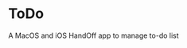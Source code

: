 # ToDo
A MacOS and iOS HandOff app to manage to-do list

<img href="https://github.com/axayjha/ToDo/raw/main/scr.jpeg">
